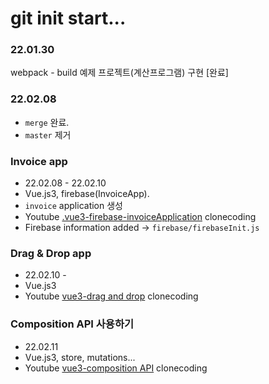 # git init start...

### 22.01.30
webpack - build 예제 프로젝트(계산프로그램) 구현 [완료]

### 22.02.08
- `merge` 완료.
- `master` 제거

### Invoice app
- 22.02.08 - 22.02.10<br>
- Vue.js3, firebase(InvoiceApp).<br>
- `invoice` application 생성<br>
- Youtube <a href="https://www.youtube.com/watch?v=vsJtN54aA7w&t=3735">.vue3-firebase-invoiceApplication</a> clonecoding<br>
- Firebase information added -> `firebase/firebaseInit.js`<br>


### Drag & Drop app
- 22.02.10 - <br>
- Vue.js3
- Youtube <a href="https://www.youtube.com/watch?v=wWKhKPN_Pmw&list=PLVJZjCprNXtWiH6U2q4A1pfxHVqdHMAlt&index=3">vue3-drag and drop</a> clonecoding <br>


### Composition API 사용하기
- 22.02.11<br>
- Vue.js3, store, mutations...<br>
- Youtube <a href="">vue3-composition API</a> clonecoding<br>
